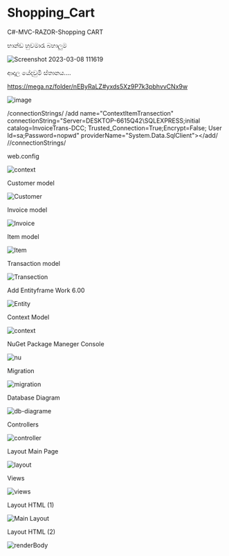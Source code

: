 # Shopping_Cart
C#-MVC-RAZOR-Shopping CART

භාන්ඩ හුවමාරැ බහාලුම

![Screenshot 2023-03-08 111619](https://user-images.githubusercontent.com/37544871/224627642-ebdf7125-d858-460c-8810-345622677f76.png)

ආදාල   යේදවුමි ස්තානය....

https://mega.nz/folder/nEByRaLZ#yxds5Xz9P7k3pbhvvCNx9w

![image](https://user-images.githubusercontent.com/37544871/233916623-28a8c880-f026-42bb-88a8-e7db0a426d95.png)


/connectionStrings/
    /add name="ContextItemTransection" connectionString="Server=DESKTOP-6615Q42\SQLEXPRESS;initial catalog=InvoiceTrans-DCC;
         Trusted_Connection=True;Encrypt=False; User Id=sa;Password=nopwd" providerName="System.Data.SqlClient"></add/
  //connectionStrings/
  
web.config 

![context](https://user-images.githubusercontent.com/37544871/233929872-e468f1e1-5076-4226-8408-abcaaee053c0.png)

Customer model

![Customer](https://github.com/sanjeewasamarasinghe/Shopping_Cart/assets/37544871/d19dc353-c871-452e-a4ad-21abe1ce74e5)

Invoice model

![Invoice](https://github.com/sanjeewasamarasinghe/Shopping_Cart/assets/37544871/48ded827-6e43-4a66-935d-46d9a7baf9f3)

Item model

![Item](https://github.com/sanjeewasamarasinghe/Shopping_Cart/assets/37544871/e0731620-aa6b-4eb7-b167-59a41176c97e)

Transaction model

![Transection](https://github.com/sanjeewasamarasinghe/Shopping_Cart/assets/37544871/6715b2f8-aa51-405d-9ec3-9ed973f40e94)

Add Entityframe Work 6.00

![Entity](https://github.com/sanjeewasamarasinghe/Shopping_Cart/assets/37544871/a79822d0-92d2-4cae-96b6-e3d77c1a0593)

Context Model

![context](https://github.com/sanjeewasamarasinghe/Shopping_Cart/assets/37544871/4a5953a3-8fba-4250-b042-e20a12f56b18)

NuGet Package Maneger Console

![nu](https://github.com/sanjeewasamarasinghe/Shopping_Cart/assets/37544871/073229b4-323d-4cb5-b57b-14c1d87101e3)

Migration

![migration](https://github.com/sanjeewasamarasinghe/Shopping_Cart/assets/37544871/f2f789c0-11fb-4609-afee-b604c0d0229c)


Database Diagram

![db-diagrame](https://github.com/sanjeewasamarasinghe/Shopping_Cart/assets/37544871/4b4416e1-cd39-4de1-a9d9-28c234941df6)

Controllers

![controller](https://github.com/sanjeewasamarasinghe/Shopping_Cart/assets/37544871/d7088407-d45e-4c42-92eb-e80a0e71edaf)

Layout Main Page

![layout](https://github.com/sanjeewasamarasinghe/Shopping_Cart/assets/37544871/c17688a9-f408-4426-8a78-e0e6050c9a27)

Views

![views](https://github.com/sanjeewasamarasinghe/Shopping_Cart/assets/37544871/8dc0ab4f-a0e8-496b-abfd-36c32c1fc903)

Layout HTML (1)

![Main Layout](https://github.com/sanjeewasamarasinghe/Shopping_Cart/assets/37544871/051eb5dc-cb7b-48dd-91f0-bfad3efe3dc5)

Layout HTML (2)

![renderBody](https://github.com/sanjeewasamarasinghe/Shopping_Cart/assets/37544871/2b09a907-059b-48c1-a83b-6e131c0cd58a)



